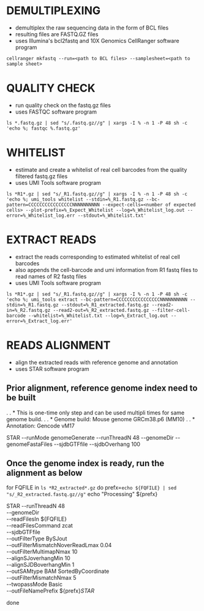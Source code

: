 # DEMULTIPLEXING
* demultiplex the raw sequencing data in the form of BCL files
* resulting files are FASTQ.GZ files
* uses Illumina's bcl2fastq and 10X Genomics CellRanger software program
```shell
cellranger mkfastq --run=<path to BCL files> --samplesheet=<path to sample sheet>
```

# QUALITY CHECK
* run quality check on the fastq.gz files
* uses FASTQC software program
```shell
ls *.fastq.gz | sed "s/.fastq.gz//g" | xargs -I % -n 1 -P 48 sh -c 'echo %; fastqc %.fastq.gz'
```

# WHITELIST
* estimate and create a whitelist of real cell barcodes from the quality filtered fastq.gz files
* uses UMI Tools software program
```shell
ls *R1*.gz | sed "s/_R1.fastq.gz//g" | xargs -I % -n 1 -P 48 sh -c 'echo %; umi_tools whitelist --stdin=%_R1.fastq.gz --bc-pattern=CCCCCCCCCCCCCCCCNNNNNNNNNN --expect-cells=<number of expected cells> --plot-prefix=%_Expect_Whitelist --log=%_Whitelist_log.out --error=%_Whitelist_log.err --stdout=%_Whitelist.txt'
```

# EXTRACT READS
* extract the reads corresponding to estimated whitelist of real cell barcodes
* also appends the cell-barcode and umi information from R1 fastq files to read names of R2 fastq files
* uses UMI Tools software program
```shell
ls *R1*.gz | sed "s/_R1.fastq.gz//g" | xargs -I % -n 1 -P 48 sh -c 'echo %; umi_tools extract --bc-pattern=CCCCCCCCCCCCCCCCNNNNNNNNNN --stdin=%_R1.fastq.gz --stdout=%_R1_extracted.fastq.gz --read2-in=%_R2.fastq.gz --read2-out=%_R2_extracted.fastq.gz --filter-cell-barcode --whitelist=%_Whitelist.txt --log=%_Extract_log.out --error=%_Extract_log.err'
```

# READS ALIGNMENT
* align the extracted reads with reference genome and annotation
* uses STAR software program

## Prior alignment, reference genome index need to be built
. . * This is one-time only step and can be used multipli times for same genome build.
. . * Genome build: Mouse genome GRCm38.p6 (MM10)
. . * Annotation: Gencode vM17

STAR --runMode genomeGenerate --runThreadN 48 --genomeDir <genome index directory> --genomeFastaFiles <reference genome fasta file> --sjdbGTFfile <reference annotation gtf file> --sjdbOverhang 100


## Once the genome index is ready, run the alignment as below
for FQFILE in `ls *R2_extracted*.gz`
 do
  prefx=`echo ${FQFILE} | sed "s/_R2_extracted.fastq.gz//g"`
  echo "Processing" ${prefx}

  STAR --runThreadN 48 \
       --genomeDir <path the reference genome index> \
       --readFilesIn ${FQFILE} \
       --readFilesCommand zcat \
       --sjdbGTFfile <path to reference annotation gtf file> \
       --outFilterType BySJout  \
       --outFilterMismatchNoverReadLmax 0.04 \
       --outFilterMultimapNmax 10 \
       --alignSJoverhangMin 10 \
       --alignSJDBoverhangMin 1 \
       --outSAMtype BAM SortedByCoordinate \
       --outFilterMismatchNmax 5 \
       --twopassMode Basic \
       --outFileNamePrefix ${prefx}_STAR_

 done
